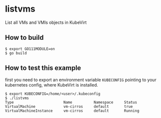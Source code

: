 # listvms

List all VMs and VMIs objects in KubeVirt

## How to build
```
$ export GO111MODULE=on
$ go build
```
## How to test this example
first you need to export an environment variable `KUBECONFIG` pointing to your kubernetes config, where KubeVirt is installed.

```
$ export KUBECONFIG=/home/<user>/.kubeconfig
$ ./listvms
Type                       Name          Namespace     Status
VirtualMachine             vm-cirros     default       true
VirtualMachineInstance     vm-cirros     default       Running

```